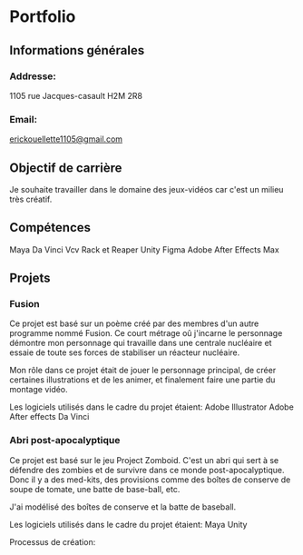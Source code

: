# Portfolio




## Informations générales

### Addresse:
1105 rue Jacques-casault
H2M 2R8

### Email:
erickouellette1105@gmail.com


## Objectif de carrière
Je souhaite travailler dans le domaine des jeux-vidéos car c'est un milieu très créatif.


## Compétences
Maya 
Da Vinci 
Vcv Rack et Reaper 
Unity 
Figma
Adobe After Effects
Max


## Projets

### Fusion


Ce projet est basé sur un poème créé par des membres d'un autre programme nommé Fusion. Ce court métrage oû j'incarne le personnage démontre mon personnage qui travaille dans une centrale nucléaire et essaie de toute ses forces de stabiliser un réacteur nucléaire.

Mon rôle dans ce projet était de jouer le personnage principal, de créer certaines illustrations et de les animer, et finalement faire une partie du montage vidéo.

Les logiciels utilisés dans le cadre du projet étaient:
Adobe Illustrator
Adobe After effects
Da Vinci


### Abri post-apocalyptique

Ce projet est basé sur le jeu Project Zomboid. C'est un abri qui sert à se défendre des zombies et de survivre dans ce monde post-apocalyptique. Donc il y a des med-kits, des provisions comme des boîtes de conserve de soupe de tomate, une batte de base-ball, etc.

J'ai modélisé des boîtes de conserve et la batte de baseball.

Les logiciels utilisés dans le cadre du projet étaient:
Maya
Unity

Processus de création:







